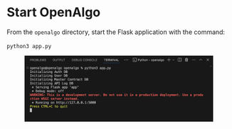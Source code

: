 # Start OpenAlgo

From the `openalgo` directory, start the Flask application with the command:

`python3 app.py`

<figure><img src="../../.gitbook/assets/running openalgo.png" alt=""><figcaption></figcaption></figure>
